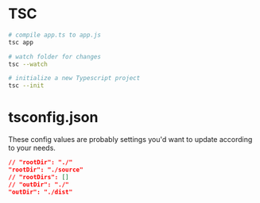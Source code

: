 # TSC

```bash
# compile app.ts to app.js
tsc app

# watch folder for changes
tsc --watch

# initialize a new Typescript project
tsc --init
```

# tsconfig.json

These config values are probably settings you'd want to update according to your needs.

```json
// "rootDir": "./"
"rootDir": "./source"
// "rootDirs": []
// "outDir": "./"
"outDir": "./dist"
```
